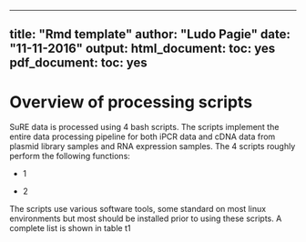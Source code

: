 <!--pandoc
t: html
toc:
s:
self-contained:
highlight-style:tango
-->

---
title: "Rmd template"
author: "Ludo Pagie"
date: "11-11-2016"
output:
  html_document:
    toc: yes
  pdf_document:
    toc: yes
---

# Overview of processing scripts

SuRE data is processed using 4 bash scripts. The scripts implement the entire data processing pipeline for both iPCR data and cDNA data from plasmid library samples and RNA expression samples. The 4 scripts roughly perform the following functions:

- 1

- 2


The scripts use various software tools, some standard on most linux environments but most should be installed prior to using these scripts. A complete list is shown in table t1
